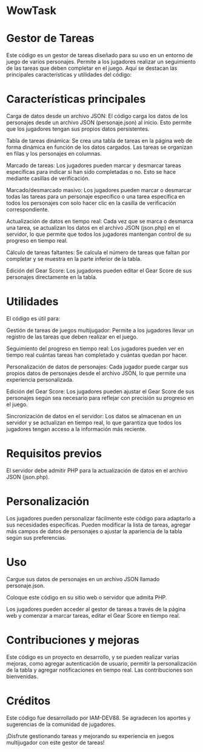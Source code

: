 # WowTask
# Gestor de Tareas
Este código es un gestor de tareas diseñado para su uso en un entorno de juego de varios personajes. Permite a los jugadores realizar un seguimiento de las tareas que deben completar en el juego. Aquí se destacan las principales características y utilidades del código:

# Características principales
Carga de datos desde un archivo JSON: El código carga los datos de los personajes desde un archivo JSON (personaje.json) al inicio. Esto permite que los jugadores tengan sus propios datos persistentes.

Tabla de tareas dinámica: Se crea una tabla de tareas en la página web de forma dinámica en función de los datos cargados. Las tareas se organizan en filas y los personajes en columnas.

Marcado de tareas: Los jugadores pueden marcar y desmarcar tareas específicas para indicar si han sido completadas o no. Esto se hace mediante casillas de verificación.

Marcado/desmarcado masivo: Los jugadores pueden marcar o desmarcar todas las tareas para un personaje específico o una tarea específica en todos los personajes con solo hacer clic en la casilla de verificación correspondiente.

Actualización de datos en tiempo real: Cada vez que se marca o desmarca una tarea, se actualizan los datos en el archivo JSON (json.php) en el servidor, lo que permite que todos los jugadores mantengan control de su progreso en tiempo real.

Cálculo de tareas faltantes: Se calcula el número de tareas que faltan por completar y se muestra en la parte inferior de la tabla.

Edición del Gear Score: Los jugadores pueden editar el Gear Score de sus personajes directamente en la tabla.

# Utilidades
El código es útil para:

Gestión de tareas de juegos multijugador: Permite a los jugadores llevar un registro de las tareas que deben realizar en el juego.

Seguimiento del progreso en tiempo real: Los jugadores pueden ver en tiempo real cuántas tareas han completado y cuántas quedan por hacer.

Personalización de datos de personajes: Cada jugador puede cargar sus propios datos de personajes desde el archivo JSON, lo que permite una experiencia personalizada.

Edición del Gear Score: Los jugadores pueden ajustar el Gear Score de sus personajes según sea necesario para reflejar con precisión su progreso en el juego.

Sincronización de datos en el servidor: Los datos se almacenan en un servidor y se actualizan en tiempo real, lo que garantiza que todos los jugadores tengan acceso a la información más reciente.

# Requisitos previos
El servidor debe admitir PHP para la actualización de datos en el archivo JSON (json.php).

# Personalización
Los jugadores pueden personalizar fácilmente este código para adaptarlo a sus necesidades específicas. Pueden modificar la lista de tareas, agregar más campos de datos de personajes o ajustar la apariencia de la tabla según sus preferencias.

# Uso
Cargue sus datos de personajes en un archivo JSON llamado personaje.json.

Coloque este código en su sitio web o servidor que admita PHP.

Los jugadores pueden acceder al gestor de tareas a través de la página web y comenzar a marcar tareas, editar el Gear Score en tiempo real.

# Contribuciones y mejoras
Este código es un proyecto en desarrollo, y se pueden realizar varias mejoras, como agregar autenticación de usuario, permitir la personalización de la tabla y agregar notificaciones en tiempo real. Las contribuciones son bienvenidas.

# Créditos
Este código fue desarrollado por IAM-DEV88. Se agradecen los aportes y sugerencias de la comunidad de jugadores.

¡Disfrute gestionando tareas y mejorando su experiencia en juegos multijugador con este gestor de tareas!